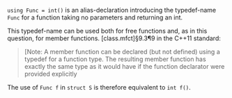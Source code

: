 `using Func = int()` is an alias-declaration introducing the typedef-name `Func` for a function taking no parameters and returning an int.

This typedef-name can be used both for free functions and, as in this question, for member functions. [class.mfct]§9.3¶9 in the C++11 standard:

> [Note: A member function can be declared (but not defined) using a typedef for a function type. The resulting member function has exactly the same type as it would have if the function declarator were provided explicitly

The use of `Func f` in `struct S` is therefore equivalent to `int f()`.